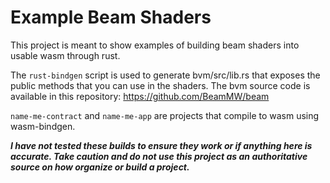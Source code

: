 # Example Beam Shaders

This project is meant to show examples of building beam shaders into usable wasm through rust.

The `rust-bindgen` script is used to generate bvm/src/lib.rs that exposes the public methods that you can use in the shaders. The bvm source code is available in this repository: https://github.com/BeamMW/beam

`name-me-contract` and `name-me-app` are projects that compile to wasm using wasm-bindgen.

***I have not tested these builds to ensure they work or if anything here is accurate. Take caution and do not use this project as an authoritative source on how organize or build a project.***